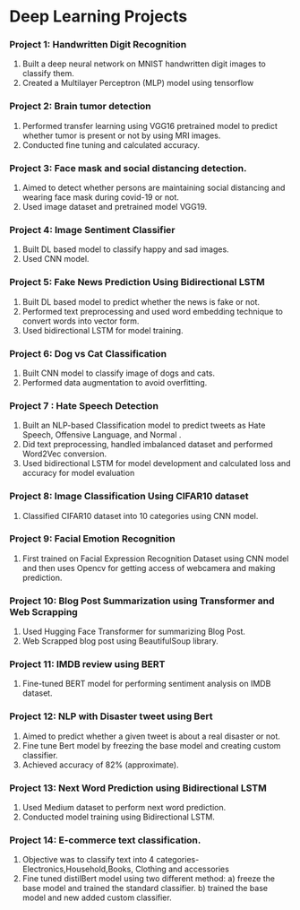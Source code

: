 # Deep Learning Projects

### Project 1: Handwritten Digit Recognition
1. Built a deep neural network on MNIST handwritten digit images to classify them.
2. Created a Multilayer Perceptron (MLP) model using tensorflow

### Project 2: Brain tumor detection
1. Performed transfer learning using VGG16 pretrained model to predict whether tumor is present or not by using MRI images.
2. Conducted fine tuning and calculated accuracy.

### Project 3: Face mask and social distancing detection.
1. Aimed to detect whether persons are maintaining social distancing and wearing face mask during covid-19 or not.
2. Used image dataset and pretrained model VGG19.

### Project 4: Image Sentiment Classifier
1. Built DL based model to classify happy and sad images.
2. Used CNN model.
   
### Project 5: Fake News Prediction Using Bidirectional LSTM
1. Built DL based model to predict whether the news is fake or not.
2. Performed text preprocessing and used word embedding technique to convert words into vector form.
3. Used bidirectional LSTM for model training.

### Project 6: Dog vs Cat Classification
1. Built CNN model to classify image of dogs and cats.
2. Performed data augmentation to avoid overfitting.

### Project 7 : Hate Speech Detection
1. Built an NLP-based Classification model to predict tweets as Hate Speech, Offensive Language, and Normal . 
2. Did text preprocessing, handled imbalanced dataset and performed Word2Vec conversion. 
3. Used bidirectional LSTM for model development and calculated loss and accuracy for model evaluation

### Project 8: Image Classification Using CIFAR10 dataset
1. Classified CIFAR10 dataset into 10 categories using CNN model.

### Project 9: Facial Emotion Recognition
1.  First trained on Facial Expression Recognition Dataset using CNN model and then uses Opencv for getting access of webcamera and making prediction.

### Project 10: Blog Post Summarization using Transformer and Web Scrapping
1. Used Hugging Face Transformer for summarizing Blog Post.
2. Web Scrapped blog post using BeautifulSoup library.

### Project 11: IMDB review using BERT
1. Fine-tuned BERT model for performing sentiment analysis on IMDB dataset.

### Project 12: NLP with Disaster tweet using Bert
1. Aimed to predict whether a given tweet is about a real disaster or not.
2. Fine tune Bert model by freezing the base model and creating custom classifier.
3. Achieved accuracy of 82% (approximate).

### Project 13: Next Word Prediction using Bidirectional LSTM
1. Used Medium dataset to perform next word prediction.
2. Conducted model training using Bidirectional LSTM.

### Project 14: E-commerce text classification.
1. Objective was to classify text into 4 categories-Electronics,Household,Books, Clothing and accessories
2. Fine tuned distilBert model using two different method:
 a) freeze the base model and trained the standard classifier.
 b) trained the base model and new added custom classifier.
